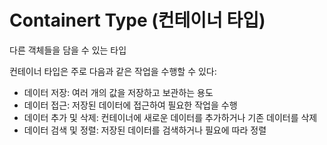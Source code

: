 # Containert Type (컨테이너 타입)
다른 객체들을 담을 수 있는 타입

컨테이너 타입은 주로 다음과 같은 작업을 수행할 수 있다:

- 데이터 저장: 여러 개의 값을 저장하고 보관하는 용도
- 데이터 접근: 저장된 데이터에 접근하여 필요한 작업을 수행
- 데이터 추가 및 삭제: 컨테이너에 새로운 데이터를 추가하거나 기존 데이터를 삭제
- 데이터 검색 및 정렬: 저장된 데이터를 검색하거나 필요에 따라 정렬
